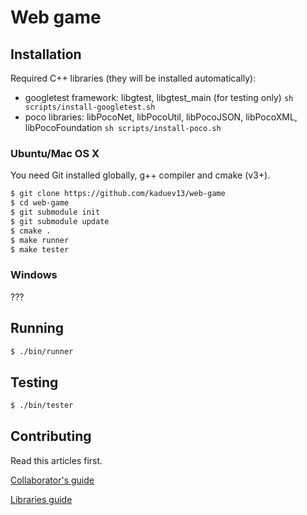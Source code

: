 # Web game

## Installation

Required C++ libraries (they will be installed automatically):

- googletest framework: libgtest, libgtest_main (for testing only) `sh scripts/install-googletest.sh`
- poco libraries: libPocoNet, libPocoUtil, libPocoJSON, libPocoXML, libPocoFoundation `sh scripts/install-poco.sh`

### Ubuntu/Mac OS X

You need Git installed globally, g++ compiler and cmake (v3+).

```sh
$ git clone https://github.com/kaduev13/web-game
$ cd web-game
$ git submodule init
$ git submodule update
$ cmake .
$ make runner
$ make tester
```

### Windows

???

## Running

```sh
$ ./bin/runner
```

## Testing

```sh
$ ./bin/tester
```

## Contributing

Read this articles first.

[Collaborator's guide](https://github.com/kaduev13/web-game/wiki/Collaborator's-guide)

[Libraries guide](doc/LibrariesGuide.md)


